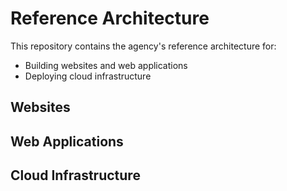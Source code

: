 # Reference Architecture
This repository contains the agency's reference architecture for:
- Building websites and web applications
- Deploying cloud infrastructure

## Websites


## Web Applications


## Cloud Infrastructure


